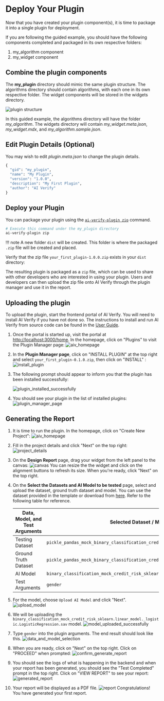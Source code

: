 # Deploy Your Plugin

Now that you have created your plugin component(s), it is time to package it into a single plugin for deployment.

If you are following the guided example, you should have the following components completed and packaged in its own respective folders:

1. my_algorithm component
2. my_widget component

## Combine the plugin components

The **my_plugin** directory should mimic the same plugin structure. The algorithms directory should contain algorithms, with each one in its own respective folder. The widget components will be stored in the widgets directory.

![plugin structure](../images/plugin_structure.png)

In this guided example, the algorithms directory will have the folder *my_algorithm*. The widgets directory will contain *my_widget.meta.json*, *my_widget.mdx*, and *my_algorithm.sample.json*.

## Edit Plugin Details (Optional)

You may wish to edit *plugin.meta.json* to change the plugin details.

```py title="plugin.meta.json" linenums="1" hl_lines="2 3 4 5 6"
{
  "gid": "my_plugin",
  "name": "My Plugin",
  "version": "1.0.0",
  "description": "My First Plugin",
  "author": "AI Verify"
}
```

## Deploy your Plugin

You can package your plugin using the [`ai-verify-plugin zip`](../plugins/Plugin_Tool.md#zip) command.

```bash
# Execute this command under the my_plugin directory
ai-verify-plugin zip
```

!!! note
    A new folder `dist` will be created. This folder is where the packaged `.zip` file will be created and placed.

Verify that the zip file ```your_first_plugin-1.0.0.zip``` exists in your `dist` directory:

The resulting plugin is packaged as a `zip` file, which can be used to share with other developers who are interested in using your plugin. Users and developers can then upload the zip file onto AI Verify through the plugin manager and use it in the report.

## Uploading the plugin

To upload the plugin, start the frontend portal of AI Verify. You will need to install AI Verify if you have not done so. The instructions to install and run AI Verify from source code can be found in the [User Guide](https://imda-btg.github.io/aiverify/getting-started/source-code-setup/).

1. Once the portal is started up, visit the portal at [http://localhost:3000/home](http://localhost:3000/home). In the homepage, click on "Plugins" to visit the Plugin Manager page:
   ![aiv_homepage](../images/aiv_home_page.png)

2. In the **Plugin Manager page**, click on "INSTALL PLUGIN" at the top right and select ```your_first_plugin-0.1.0.zip```, then click on "INSTALL" :
   ![install_plugin](../images/install_plugin.png)

   
3. The following prompt should appear to inform you that the plugin has been installed successfully: 

      ![plugin_installed_successfully](../images/plugin_installed_successfully.png)

4. You should see your plugin in the list of installed plugins:
   ![plugin_manager_page](../images/plugin_manager_page.png)

## Generating the Report

1. It is time to run the plugin. In the homepage, click on "Create New Project":
   ![aiv_homepage](../images/aiv_home_page.png)
2. Fill in the project details and click "Next" on the top right:
    ![project_details](../images/project_details.png)
3. On the **Design Report** page, drag your widget from the left panel to the canvas:
   ![canvas](../images/canvas.png)
   You can resize the the widget and click on the alignment buttons to refresh its size. When you're ready, click "Next" on the top right.
4. On the **Select the Datasets and AI Model to be tested** page, select and upload the dataset, ground truth dataset and model. You can use the dataset provided in the template or download from [here](https://github.com/IMDA-BTG/aiverify/tree/main/examples). Refer to the following table for reference.

      | Data, Model, and Test Arguments | Selected Dataset / Model / Test Arguments |
      | ---- | ---------- |
      | Testing Dataset | ```pickle_pandas_mock_binary_classification_credit_risk_testing.sav``` |
      | Ground Truth Dataset | ```pickle_pandas_mock_binary_classification_credit_risk_testing.sav```, Ground Truth: ```default``` |
      | AI Model | ```binary_classification_mock_credit_risk_sklearn.linear_model._logistic.LogisticRegression.sav``` | 
      | Test Arguments | ```gender``` |

5. For the model, choose ```Upload AI Model``` and click "Next".
   ![upload_model](../images/upload_model.png)
6. We will be uploading the ```binary_classification_mock_credit_risk_sklearn.linear_model._logistic.LogisticRegression.sav``` model.
   ![model_uploaded_successfully](../images/model_uploaded_successfully.png) 
7. Type `gender` into the plugin arguments. The end result should look like this.
   ![data_and_model_selection](../images/data_and_model_selection.png) 
8. When you are ready, click on "Next" on the top right. Click on "PROCEED" when prompted:
   ![confirm_generate_report](../images/confirm_generate_report.png) 
9. You should see the logs of what is happening in the backend and when your report has been generated, you should see the "Test Completed" prompt in the top right. Click on "VIEW REPORT" to see your report:
   ![generated_report](../images/generated_report.png) 
10. Your report will be displayed as a PDF file.
   ![report](../images/report.png) 
   Congratulations! You have generated your first report. 